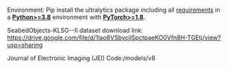 Environment: Pip install the ultralytics package including all [requirements](https://github.com/ultralytics/ultralytics/blob/main/pyproject.toml) in a [**Python>=3.8**](https://www.python.org/) environment with [**PyTorch>=1.8**](https://pytorch.org/get-started/locally/).

SeabedObjects-KLSG--II dataset download link: https://drive.google.com/file/d/1lao8VSbycjlSpctpaeKO0Vfn8H-TGEtj/view?usp=sharing

Journal of Electronic Imaging (JEI) Code:/models/v8

